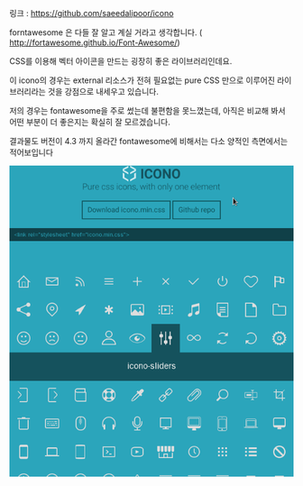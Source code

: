 링크 : https://github.com/saeedalipoor/icono

forntawesome 은 다들 잘 알고 계실 거라고 생각합니다. ( http://fortawesome.github.io/Font-Awesome/)

CSS를 이용해 벡터 아이콘을 만드는 굉장히 좋은 라이브러리인데요.

이 icono의 경우는 external 리소스가 전혀 필요없는 pure CSS 만으로 이루어진 라이브러리라는 것을 강점으로 내세우고 있습니다.

저의 경우는 fontawesome을 주로 썼는데 불편함을 못느꼈는데, 아직은 비교해 봐서 어떤 부분이 더 좋은지는 확실히 잘 모르겠습니다.

결과물도 버전이 4.3 까지 올라간 fontawesome에 비해서는 다소 양적인 측면에서는 적어보입니다

![이미지1](../img/001-12.png)
